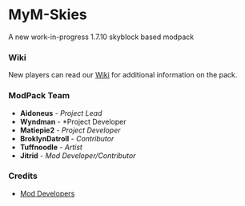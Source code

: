 # MyM-Skies
A new work-in-progress 1.7.10 skyblock based modpack

### Wiki

New players can read our [Wiki](https://github.com/MyM-ModpackTeam/MyM-Skies/wiki) for additional information on the pack.

### ModPack Team
- **Aidoneus** - *Project Lead*
- **Wyndman** - *Project Developer
- **Matiepie2** - *Project Developer*
- **BroklynDatroll** - *Contributor*
- **Tuffnoodle** - *Artist*
- **Jitrid** - *Mod Developer/Contributor*

### Credits
- [Mod Developers](https://github.com/MyM-ModpackTeam/MyM-Skies/blob/master/Modlist.md)